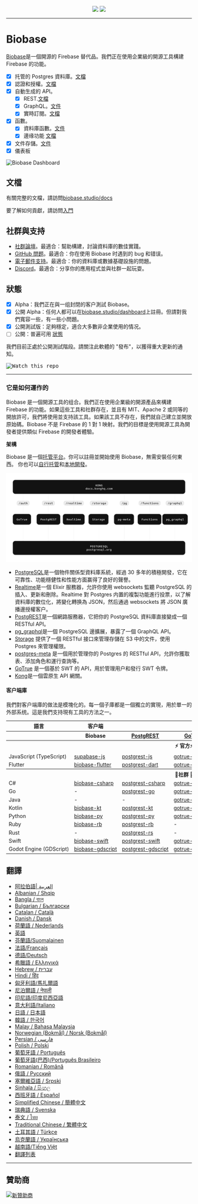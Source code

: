 <p align="center">
<img src="https://user-images.githubusercontent.com/8291514/213727234-cda046d6-28c6-491a-b284-b86c5cede25d.png#gh-light-mode-only">
<img src="https://user-images.githubusercontent.com/8291514/213727225-56186826-bee8-43b5-9b15-86e839d89393.png#gh-dark-mode-only">
</p>

---

# Biobase

[Biobase](https://biobase.studio)是一個開源的 Firebase 替代品。我們正在使用企業級的開源工具構建 Firebase 的功能。

- [x] 托管的 Postgres 資料庫。[文檔](https://biobase.studio/docs/guides/database)
- [x] 認證和授權。[文檔](https://biobase.studio/docs/guides/auth)
- [x] 自動生成的 API。
  - [x] REST.[文檔](https://biobase.studio/docs/guides/api#rest-api-overview)
  - [x] GraphQL。[文件](https://biobase.studio/docs/guides/api#graphql-api-overview)
  - [x] 實時訂閱。[文檔](https://biobase.studio/docs/guides/api#realtime-api-overview)
- [x] 函數。
  - [x] 資料庫函數。[文件](https://biobase.studio/docs/guides/database/functions)
  - [x] 邊缘功能 [文檔](https://biobase.studio/docs/guides/functions)
- [x] 文件存儲。[文件](https://biobase.studio/docs/guides/storage)
- [x] 儀表板

![Biobase Dashboard](https://raw.githubusercontent.com/biobase/biobase/master/apps/www/public/images/github/biobase-dashboard.png)

## 文檔

有關完整的文檔，請訪問[biobase.studio/docs](https://biobase.studio/docs)

要了解如何貢獻，請訪問[入門](../DEVELOPERS.md)

## 社群與支持

- [社群論壇](https://github.com/biobase-ai/biobase/discussions)。最適合：幫助構建，討論資料庫的數佳實踐。
- [GitHub 問题](https://github.com/biobase-ai/biobase/issues)。最適合：你在使用 Biobase 时遇到的 bug 和错误。
- [電子郵件支持](https://biobase.studio/docs/support#business-support)。最適合：你的資料庫或數據基礎設施的問題。
- [Discord](https://discord.biobase.studio)。最適合：分享你的應用程式並與社群一起玩耍。

## 狀態

- [x] Alpha：我們正在與一组封閉的客户測試 Biobase。
- [x] 公開 Alpha：任何人都可以在[biobase.studio/dashboard](https://biobase.studio/dashboard)上註冊。但請對我們寬容一些，有一些小問題。
- [x] 公開測試版：足夠穩定，適合大多數非企業使用的情况。
- [ ] 公開：普遍可用 [狀態](https://biobase.studio/docs/guides/getting-started/features#feature-status)

我們目前正處於公開測試階段。請關注此軟體的 "發布"，以獲得重大更新的通知。

<kbd><img src="https://raw.githubusercontent.com/biobase/biobase/d5f7f413ab356dc1a92075cb3cee4e40a957d5b1/web/static/watch-repo.gif" alt="Watch this repo"/></kbd>

---

### 它是如何運作的

Biobase 是一個開源工具的组合。我們正在使用企業級的開源產品來構建 Firebase 的功能。如果這些工具和社群存在，並且有 MIT、Apache 2 或同等的開放許可，我們將使用並支持該工具。如果該工具不存在，我們就自己建立並開放原始碼。Biobase 不是 Firebase 的 1 對 1 映射。我們的目標是使用開源工具為開發者提供類似 Firebase 的開發者體驗。

**架構**

Biobase 是一個[托管平台](https://biobase.studio/dashboard)。你可以註冊並開始使用 Biobase，無需安裝任何東西。
你也可以[自行托管](https://biobase.studio/docs/guides/hosting/overview)和[本地開發](https://biobase.studio/docs/guides/local-development)。

![架構](https://github.com/biobase-ai/biobase/blob/master/apps/docs/public/img/biobase-architecture.svg)

- [PostgreSQL](https://www.postgresql.org/)是一個物件關係型資料庫系統，經過 30 多年的積極開發，它在可靠性、功能穩健性和性能方面赢得了良好的聲譽。
- [Realtime](https://github.com/biobase-ai/realtime)是一個 Elixir 服務器，允許你使用 websockets 監聽 PostgreSQL 的插入、更新和刪除。Realtime 對 Postgres 内置的複製功能進行投票，以了解資料庫的數位化，將變化轉换為 JSON，然后通過 websockets 將 JSON 廣播邊授權客户。
- [PostgREST](http://postgrest.org/)是一個網路服務器，它把你的 PostgreSQL 資料庫直接變成一個 RESTful API。
- [pg_graphql](http://github.com/biobase/pg_graphql/)是一個 PostgreSQL 邊擴展，暴露了一個 GraphQL API。
- [Storage](https://github.com/biobase-ai/storage-api) 提供了一個 RESTful 接口來管理存儲在 S3 中的文件，使用 Postgres 來管理權限。
- [postgres-meta](https://github.com/biobase-ai/postgres-meta) 是一個用於管理你的 Postgres 的 RESTful API，允許你獲取表、添加角色和運行查詢等。
- [GoTrue](https://github.com/netlify/gotrue) 是一個基於 SWT 的 API，用於管理用户和發行 SWT 令牌。
- [Kong](https://github.com/Kong/kong)是一個雲原生 API 網關。

#### 客户端庫

我們對客户端庫的做法是模塊化的。每一個子庫都是一個獨立的實現，用於單一的外部系统。這是我們支持現有工具的方法之一。

<table style="table-layout:fixed; white-space: nowrap;">
  <tr>
    <th>語言</th>
    <th>客户端</th>
    <th colspan="5">特徵-客户端(捆绑在Biobase客户端中)</th>
  </tr>
  
  <tr>
    <th></th>
    <th>Biobase</th>
    <th><a href="https://github.com/postgrest/postgrest" target="_blank" rel="noopener noreferrer">PostgREST</a></th>
    <th><a href="https://github.com/biobase-ai/gotrue" target="_blank" rel="noopener noreferrer">GoTrue</a></th>
    <th><a href="https://github.com/biobase-ai/realtime" target="_blank" rel="noopener noreferrer">Realtime</a></th>
    <th><a href="https://github.com/biobase-ai/storage-api" target="_blank" rel="noopener noreferrer">Storage</a></th>
    <th>Functions</th>
  </tr>
  <!-- TEMPLATE FOR NEW ROW -->
  <!-- START ROW
  <tr>
    <td>lang</td>
    <td><a href="https://github.com/biobase-ai-community/biobase-lang" target="_blank" rel="noopener noreferrer">biobase-lang</a></td>
    <td><a href="https://github.com/biobase-ai-community/postgrest-lang" target="_blank" rel="noopener noreferrer">postgrest-lang</a></td>
    <td><a href="https://github.com/biobase-ai-community/gotrue-lang" target="_blank" rel="noopener noreferrer">gotrue-lang</a></td>
    <td><a href="https://github.com/biobase-ai-community/realtime-lang" target="_blank" rel="noopener noreferrer">realtime-lang</a></td>
    <td><a href="https://github.com/biobase-ai-community/storage-lang" target="_blank" rel="noopener noreferrer">storage-lang</a></td>
  </tr>
  END ROW -->
  
  <th colspan="7">⚡️ 官方⚡️</th>
  
  <tr>
    <td>JavaScript (TypeScript)</td>
    <td><a href="https://github.com/biobase-ai/supabase-js" target="_blank" rel="noopener noreferrer">supabase-js</a></td>
    <td><a href="https://github.com/biobase-ai/postgrest-js" target="_blank" rel="noopener noreferrer">postgrest-js</a></td>
    <td><a href="https://github.com/biobase-ai/gotrue-js" target="_blank" rel="noopener noreferrer">gotrue-js</a></td>
    <td><a href="https://github.com/biobase-ai/realtime-js" target="_blank" rel="noopener noreferrer">realtime-js</a></td>
    <td><a href="https://github.com/biobase-ai/storage-js" target="_blank" rel="noopener noreferrer">storage-js</a></td>
    <td><a href="https://github.com/biobase-ai/functions-js" target="_blank" rel="noopener noreferrer">functions-js</a></td>
  </tr>
    <tr>
    <td>Flutter</td>
    <td><a href="https://github.com/biobase-ai/biobase-flutter" target="_blank" rel="noopener noreferrer">biobase-flutter</a></td>
    <td><a href="https://github.com/biobase-ai/postgrest-dart" target="_blank" rel="noopener noreferrer">postgrest-dart</a></td>
    <td><a href="https://github.com/biobase-ai/gotrue-dart" target="_blank" rel="noopener noreferrer">gotrue-dart</a></td>
    <td><a href="https://github.com/biobase-ai/realtime-dart" target="_blank" rel="noopener noreferrer">realtime-dart</a></td>
    <td><a href="https://github.com/biobase-ai/storage-dart" target="_blank" rel="noopener noreferrer">storage-dart</a></td>
    <td><a href="https://github.com/biobase-ai/functions-dart" target="_blank" rel="noopener noreferrer">functions-dart</a></td>
  </tr>
  
  <th colspan="7">💚社群 💚</th>
  
  <tr>
    <td>C#</td>
    <td><a href="https://github.com/biobase-ai-community/biobase-csharp" target="_blank" rel="noopener noreferrer">biobase-csharp</a></td>
    <td><a href="https://github.com/biobase-ai-community/postgrest-csharp" target="_blank" rel="noopener noreferrer">postgrest-csharp</a></td>
    <td><a href="https://github.com/biobase-ai-community/gotrue-csharp" target="_blank" rel="noopener noreferrer">gotrue-csharp</a></td>
    <td><a href="https://github.com/biobase-ai-community/realtime-csharp" target="_blank" rel="noopener noreferrer">realtime-csharp</a></td>
    <td><a href="https://github.com/biobase-ai-community/storage-csharp" target="_blank" rel="noopener noreferrer">storage-csharp</a></td>
    <td><a href="https://github.com/biobase-ai-community/functions-csharp" target="_blank" rel="noopener noreferrer">functions-csharp</a></td>
  </tr>
  <tr>
    <td>Go</td>
    <td>-</td>
    <td><a href="https://github.com/biobase-ai-community/postgrest-go" target="_blank" rel="noopener noreferrer">postgrest-go</a></td>
    <td><a href="https://github.com/biobase-ai-community/gotrue-go" target="_blank" rel="noopener noreferrer">gotrue-go</a></td>
    <td>-</td>
    <td><a href="https://github.com/biobase-ai-community/storage-go" target="_blank" rel="noopener noreferrer">storage-go</a></td>
    <td><a href="https://github.com/biobase-ai-community/functions-go" target="_blank" rel="noopener noreferrer">functions-go</a></td>
  </tr>
  <tr>
    <td>Java</td>
    <td>-</td>
    <td>-</td>
    <td><a href="https://github.com/biobase-ai-community/gotrue-java" target="_blank" rel="noopener noreferrer">gotrue-java</a></td>
    <td>-</td>
    <td><a href="https://github.com/biobase-ai-community/storage-java" target="_blank" rel="noopener noreferrer">storage-java</a></td>
    <td>-</td>
  </tr>
  <tr>
    <td>Kotlin</td>
    <td><a href="https://github.com/biobase-ai-community/biobase-kt" target="_blank" rel="noopener noreferrer">biobase-kt</a></td>
    <td><a href="https://github.com/biobase-ai-community/biobase-kt/tree/master/Postgrest" target="_blank" rel="noopener noreferrer">postgrest-kt</a></td>
    <td><a href="https://github.com/biobase-ai-community/biobase-kt/tree/master/GoTrue" target="_blank" rel="noopener noreferrer">gotrue-kt</a></td>
    <td><a href="https://github.com/biobase-ai-community/biobase-kt/tree/master/Realtime" target="_blank" rel="noopener noreferrer">realtime-kt</a></td>
    <td><a href="https://github.com/biobase-ai-community/biobase-kt/tree/master/Storage" target="_blank" rel="noopener noreferrer">storage-kt</a></td>
    <td><a href="https://github.com/biobase-ai-community/biobase-kt/tree/master/Functions" target="_blank" rel="noopener noreferrer">functions-kt</a></td>
  </tr>
  <tr>
    <td>Python</td>
    <td><a href="https://github.com/biobase-ai-community/biobase-py" target="_blank" rel="noopener noreferrer">biobase-py</a></td>
    <td><a href="https://github.com/biobase-ai-community/postgrest-py" target="_blank" rel="noopener noreferrer">postgrest-py</a></td>
    <td><a href="https://github.com/biobase-ai-community/gotrue-py" target="_blank" rel="noopener noreferrer">gotrue-py</a></td>
    <td><a href="https://github.com/biobase-ai-community/realtime-py" target="_blank" rel="noopener noreferrer">realtime-py</a></td>
    <td><a href="https://github.com/biobase-ai-community/storage-py" target="_blank" rel="noopener noreferrer">storage-py</a></td>
    <td><a href="https://github.com/biobase-ai-community/functions-py" target="_blank" rel="noopener noreferrer">functions-py</a></td>
  </tr>
  <tr>
    <td>Ruby</td>
    <td><a href="https://github.com/biobase-ai-community/biobase-rb" target="_blank" rel="noopener noreferrer">biobase-rb</a></td>
    <td><a href="https://github.com/biobase-ai-community/postgrest-rb" target="_blank" rel="noopener noreferrer">postgrest-rb</a></td>
    <td>-</td>
    <td>-</td>
    <td>-</td>
    <td>-</td>
  </tr>
  <tr>
    <td>Rust</td>
    <td>-</td>
    <td><a href="https://github.com/biobase-ai-community/postgrest-rs" target="_blank" rel="noopener noreferrer">postgrest-rs</a></td>
    <td>-</td>
    <td>-</td>
    <td>-</td>
    <td>-</td>
  </tr>
  <tr>
    <td>Swift</td>
    <td><a href="https://github.com/biobase-ai-community/biobase-swift" target="_blank" rel="noopener noreferrer">biobase-swift</a></td>
    <td><a href="https://github.com/biobase-ai-community/postgrest-swift" target="_blank" rel="noopener noreferrer">postgrest-swift</a></td>
    <td><a href="https://github.com/biobase-ai-community/gotrue-swift" target="_blank" rel="noopener noreferrer">gotrue-swift</a></td>
    <td><a href="https://github.com/biobase-ai-community/realtime-swift" target="_blank" rel="noopener noreferrer">realtime-swift</a></td>
    <td><a href="https://github.com/biobase-ai-community/storage-swift" target="_blank" rel="noopener noreferrer">storage-swift</a></td>
    <td><a href="https://github.com/biobase-ai-community/functions-swift" target="_blank" rel="noopener noreferrer">functions-swift</a></td>
  </tr>
  <tr>
    <td>Godot Engine (GDScript)</td>
    <td><a href="https://github.com/biobase-ai-community/godot-engine.biobase" target="_blank" rel="noopener noreferrer">biobase-gdscript</a></td>
    <td><a href="https://github.com/biobase-ai-community/postgrest-gdscript" target="_blank" rel="noopener noreferrer">postgrest-gdscript</a></td>
    <td><a href="https://github.com/biobase-ai-community/gotrue-gdscript" target="_blank" rel="noopener noreferrer">gotrue-gdscript</a></td>
    <td><a href="https://github.com/biobase-ai-community/realtime-gdscript" target="_blank" rel="noopener noreferrer">realtime-gdscript</a></td>
    <td><a href="https://github.com/biobase-ai-community/storage-gdscript" target="_blank" rel="noopener noreferrer">storage-gdscript</a></td>
    <td><a href="https://github.com/biobase-ai-community/functions-gdscript" target="_blank" rel="noopener noreferrer">functions-gdscript</a></td>
  </tr>
  
</table>

<!--- Remove this list if you're translating to another language, it's hard to keep updated across multiple files-->
<!--- Keep only the link to the list of translation files-->

## 翻譯

- [阿拉伯語| العربية](/i18n/README.ar.md)
- [Albanian / Shqip](/i18n/README.sq.md)
- [Bangla / বাংল](/i18n/README.bn.md)
- [Bulgarian / Български](/i18n/README.bg.md)
- [Catalan / Català](/i18n/README.ca.md)
- [Danish / Dansk](/i18n/README.da.md)
- [荷蘭語 / Nederlands](/i18n/README.nl.md)
- [英語](https://github.com/biobase-ai/biobase)
- [芬蘭語/Suomalainen](/i18n/README.fi.md)
- [法語/Français](/i18n/README.fr.md)
- [德語/Deutsch](/i18n/README.de.md)
- [希臘語 / Ελληνικά](/i18n/README.gr.md)
- [Hebrew / עברית](/i18n/README.he.md)
- [Hindi / हिंद](/i18n/README.hi.md)
- [匈牙利語/馬扎爾語](/i18n/README.hu.md)
- [尼泊爾語 / नेपाली](/i18n/README.ne.md)
- [印尼語/印度尼西亞語](/i18n/README.id.md)
- [意大利語/Italiano](/i18n/README.it.md)
- [日語 / 日本語](/i18n/README.jp.md)
- [韓語 / 한국어](/i18n/README.ko.md)
- [Malay / Bahasa Malaysia](/i18n/README.ms.md)
- [Norwegian (Bokmål) / Norsk (Bokmål)](/i18n/README.nb-no.md)
- [Persian / فارسی](/i18n/README.fa.md)
- [Polish / Polski](/i18n/README.pl.md)
- [葡萄牙語 / Português](/i18n/README.pt.md)
- [葡萄牙語(巴西)/Português Brasileiro](/i18n/README.pt-br.md)
- [Romanian / Română](/i18n/README.ro.md)
- [俄語 / Pусский](/i18n/README.ru.md)
- [塞爾維亞語 / Srpski](/i18n/README.sr.md)
- [Sinhala / සිංහල](/i18n/README.si.md)
- [西班牙語 / Español](/i18n/README.es.md)
- [Simplified Chinese / 簡體中文](/i18n/README.zh-cn.md)
- [瑞典語 / Svenska](/i18n/README.sv.md)
- [泰文 / ไทย](/i18n/README.th.md)
- [Traditional Chinese / 繁體中文](/i18n/README.zh-tw.md)
- [土耳其語 / Türkçe](/i18n/README.tr.md)
- [烏克蘭語 / Українська](/i18n/README.uk.md)
- [越南語/Tiếng Việt](/i18n/README.vi-vn.md)
- [翻譯列表](/i18n/languages.md)<!--- Keep only this -->

---

## 贊助商

[![新贊助商](https://user-images.githubusercontent.com/10214025/90518111-e74bbb00-e198-11ea-8f88-c9e3c1aa4b5b.png)](https://github.com/sponsors/biobase)
